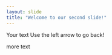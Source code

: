 ```yaml
---
layout: slide
title: "Welcome to our second slide!"
---
```

Your text
Use the left arrow to go back!

more text